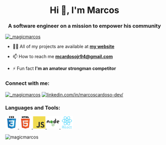 <h1 align="center">Hi 👋, I'm Marcos</h1>
<h3 align="center">A software engineer on a mission to empower his community</h3>

<p align="left"> <a href="https://twitter.com/_magicmarcos" target="blank"><img src="https://img.shields.io/twitter/follow/_magicmarcos?logo=twitter&style=for-the-badge" alt="_magicmarcos" /></a> </p>

- 👨‍💻 All of my projects are available at <a href = "https://marcoscardoso.netlify.app">**my website**</a>

- 📫 How to reach me **mcardosojr94@gmail.com**

- ⚡ Fun fact **I'm an amateur strongman competitor**

<h3 align="left">Connect with me:</h3>
<p align="left">
<a href="https://twitter.com/_magicmarcos" target="blank"><img align="center" src="https://cdn.jsdelivr.net/npm/simple-icons@3.0.1/icons/twitter.svg" alt="_magicmarcos" height="30" width="40"/></a>
<a href="https://www.linkedin.com/in/marcoscardoso-dev/" target="blank"><img align="center" src="https://cdn.jsdelivr.net/npm/simple-icons@3.0.1/icons/linkedin.svg" alt="linkedin.com/in/marcoscardoso-dev/" height="30" width="40" /></a>
</p>

<h3 align="left">Languages and Tools:</h3>
<p align="left"> <a href="https://www.w3schools.com/css/" target="_blank"> <img src="https://raw.githubusercontent.com/devicons/devicon/master/icons/css3/css3-original-wordmark.svg" alt="css3" width="40" height="40" color=white/> </a> <a href="https://www.w3.org/html/" target="_blank"> <img src="https://raw.githubusercontent.com/devicons/devicon/master/icons/html5/html5-original-wordmark.svg" alt="html5" width="40" height="40"/> </a> <a href="https://developer.mozilla.org/en-US/docs/Web/JavaScript" target="_blank"> <img src="https://raw.githubusercontent.com/devicons/devicon/master/icons/javascript/javascript-original.svg" alt="javascript" width="40" height="40"/> </a> <a href="https://nodejs.org" target="_blank"> <img src="https://raw.githubusercontent.com/devicons/devicon/master/icons/nodejs/nodejs-original-wordmark.svg" alt="nodejs" width="40" height="40"/> </a> <a href="https://reactjs.org/" target="_blank"> <img src="https://raw.githubusercontent.com/devicons/devicon/master/icons/react/react-original-wordmark.svg" alt="react" width="40" height="40"/> </a> </p>

<p><img align="center" src="https://github-readme-streak-stats.herokuapp.com/?user=magicmarcos&theme=dark" alt="magicmarcos" /></p>
